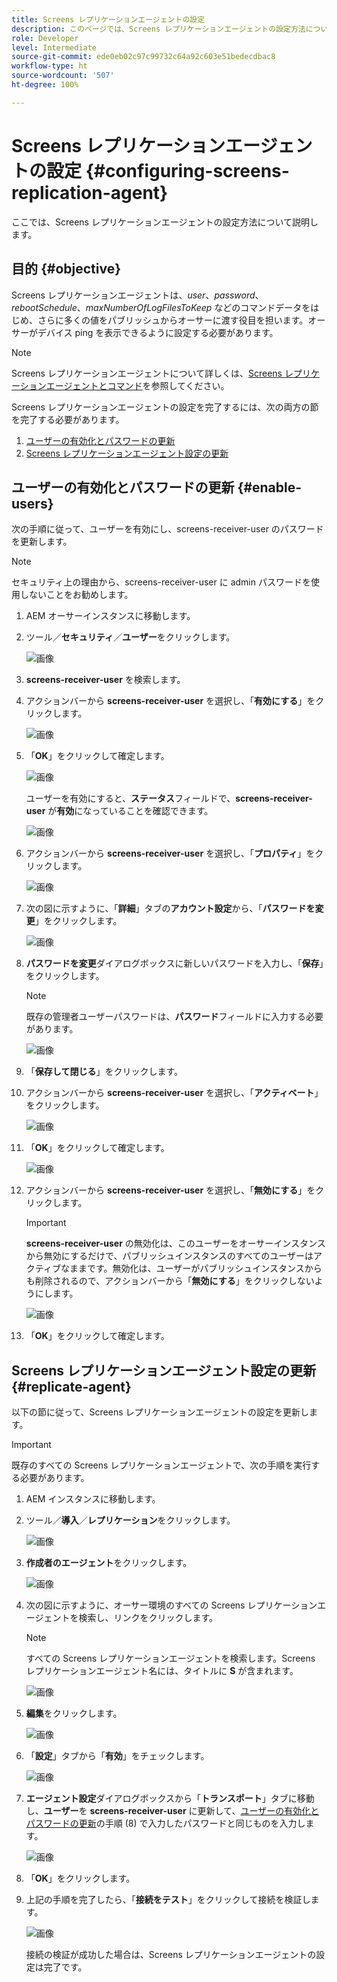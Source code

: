 ```yaml
---
title: Screens レプリケーションエージェントの設定
description: このページでは、Screens レプリケーションエージェントの設定方法について説明します。
role: Developer
level: Intermediate
source-git-commit: ede0eb02c97c99732c64a92c603e51bedecdbac8
workflow-type: ht
source-wordcount: '507'
ht-degree: 100%

---
```



# Screens レプリケーションエージェントの設定 {#configuring-screens-replication-agent}

ここでは、Screens レプリケーションエージェントの設定方法について説明します。

## 目的 {#objective}

Screens レプリケーションエージェントは、*user*、*password*、*rebootSchedule*、*maxNumberOfLogFilesToKeep* などのコマンドデータをはじめ、さらに多くの値をパブリッシュからオーサーに渡す役目を担います。オーサーがデバイス ping を表示できるように設定する必要があります。

>[!NOTE]
>Screens レプリケーションエージェントについて詳しくは、[Screens レプリケーションエージェントとコマンド](https://experienceleague.adobe.com/docs/experience-manager-screens/user-guide/administering/author-publish/author-publish-architecture-overview.html?lang=ja#screens-replication-agents-and-commands)を参照してください。

Screens レプリケーションエージェントの設定を完了するには、次の両方の節を完了する必要があります。

1. [ユーザーの有効化とパスワードの更新](#enable-users)
1. [Screens レプリケーションエージェント設定の更新](#replicate-agent)

## ユーザーの有効化とパスワードの更新 {#enable-users}

次の手順に従って、ユーザーを有効にし、screens-receiver-user のパスワードを更新します。

>[!NOTE]
>セキュリティ上の理由から、screens-receiver-user に admin パスワードを使用しないことをお勧めします。

1. AEM オーサーインスタンスに移動します。

1. ツール／**セキュリティ**／**ユーザー**&#x200B;をクリックします。

   ![画像](/help/user-guide/assets/screens-replication/screens-replication1.png)

1. **screens-receiver-user** を検索します。

1. アクションバーから **screens-receiver-user** を選択し、「**有効にする**」をクリックします。

   ![画像](/help/user-guide/assets/screens-replication/screens-replication2.png)

1. 「**OK**」をクリックして確定します。

   ![画像](/help/user-guide/assets/screens-replication/screens-replication3.png)

   ユーザーを有効にすると、**ステータス**&#x200B;フィールドで、**screens-receiver-user** が&#x200B;**有効**&#x200B;になっていることを確認できます。

   ![画像](/help/user-guide/assets/screens-replication/screens-replication4.png)

1. アクションバーから **screens-receiver-user** を選択し、「**プロパティ**」をクリックします。

   ![画像](/help/user-guide/assets/screens-replication/screens-replication5.png)

1. 次の図に示すように、「**詳細**」タブの&#x200B;**アカウント設定**&#x200B;から、「**パスワードを変更**」をクリックします。

   ![画像](/help/user-guide/assets/screens-replication/screens-replication6.png)

1. **パスワードを変更**&#x200B;ダイアログボックスに新しいパスワードを入力し、「**保存**」をクリックします。

   >[!NOTE]
   >既存の管理者ユーザーパスワードは、**パスワード**&#x200B;フィールドに入力する必要があります。

   ![画像](/help/user-guide/assets/screens-replication/screens-replication7.png)

1. 「**保存して閉じる**」をクリックします。

1. アクションバーから **screens-receiver-user** を選択し、「**アクティベート**」をクリックします。

   ![画像](/help/user-guide/assets/screens-replication/screens-replication8.png)

1. 「**OK**」をクリックして確定します。

   ![画像](/help/user-guide/assets/screens-replication/screens-replication9.png)

1. アクションバーから **screens-receiver-user** を選択し、「**無効にする**」をクリックします。

   >[!IMPORTANT]
   > **screens-receiver-user** の無効化は、このユーザーをオーサーインスタンスから無効にするだけで、パブリッシュインスタンスのすべてのユーザーはアクティブなままです。無効化は、ユーザーがパブリッシュインスタンスからも削除されるので、アクションバーから「**無効にする**」をクリックしないようにします。

   ![画像](/help/user-guide/assets/screens-replication/screens-replication10.png)

1. 「**OK**」をクリックして確定します。

## Screens レプリケーションエージェント設定の更新 {#replicate-agent}

以下の節に従って、Screens レプリケーションエージェントの設定を更新します。

>[!IMPORTANT]
>既存のすべての Screens レプリケーションエージェントで、次の手順を実行する必要があります。

1. AEM インスタンスに移動します。

1. ツール／**導入**／**レプリケーション**&#x200B;をクリックします。

   ![画像](/help/user-guide/assets/screens-replication/screens-replication1a.png)

1. **作成者のエージェント**&#x200B;をクリックします。

   ![画像](/help/user-guide/assets/screens-replication/screens-replication1b.png)

1. 次の図に示すように、オーサー環境のすべての Screens レプリケーションエージェントを検索し、リンクをクリックします。

   >[!NOTE]
   >すべての Screens レプリケーションエージェントを検索します。Screens レプリケーションエージェント名には、タイトルに **S** が含まれます。

   ![画像](/help/user-guide/assets/screens-replication/screens-replication1c.png)

1. **編集**&#x200B;をクリックします。

   ![画像](/help/user-guide/assets/screens-replication/screens-replication1d.png)

1. 「**設定**」タブから「**有効**」をチェックします。

   ![画像](/help/user-guide/assets/screens-replication/screens-replication1e.png)

1. **エージェント設定**&#x200B;ダイアログボックスから「**トランスポート**」タブに移動し、**ユーザー**&#x200B;を **screens-receiver-user** に更新して、[ユーザーの有効化とパスワードの更新](#enable-users)の手順 (8) で入力したパスワードと同じものを入力します。

   ![画像](/help/user-guide/assets/screens-replication/screens-replication1-f.png)

1. 「**OK**」をクリックします。

1. 上記の手順を完了したら、「**接続をテスト**」をクリックして接続を検証します。

   ![画像](/help/user-guide/assets/screens-replication/screens-replication1g.png)

   接続の検証が成功した場合は、Screens レプリケーションエージェントの設定は完了です。